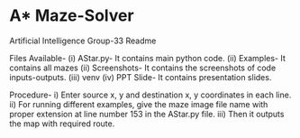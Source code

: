 # A* Maze-Solver 

Artificial Intelligence Group-33 Readme

Files Available-
(i) AStar.py- It contains main python code.
(ii) Examples- It contains all mazes
(ii) Screenshots- It contains the screenshots of code inputs-outputs.
(iii) venv
(iv) PPT Slide- It contains presentation slides. 

Procedure-
i) Enter source x, y and destination x, y coordinates in each line.
ii) For running different examples, give the maze image file name with proper extension at line number 153 in the AStar.py file.
iii) Then it outputs the map with required route.

